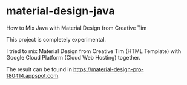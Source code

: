 # material-design-java
How to Mix Java with Material Design from Creative Tim 

This project is completely experimental.

I tried to mix Material Design from Creative Tim (HTML Template) with Google Cloud Platform (Cloud Web Hosting) together.

The result can be found in https://material-design-pro-180414.appspot.com.
